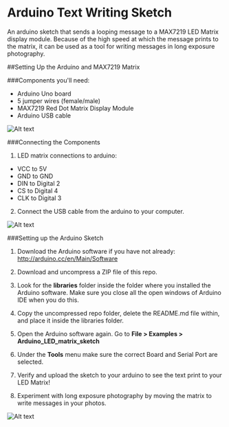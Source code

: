 Arduino Text Writing Sketch
============================
An arduino sketch that sends a looping message to a MAX7219 LED Matrix display module. Because of the high speed at which the message prints to the matrix, it can be used as a tool for writing messages in long exposure photography.


##Setting Up the Arduino and MAX7219 Matrix

###Components you'll need:
  * Arduino Uno board
  * 5 jumper wires (female/male)
  * MAX7219 Red Dot Matrix Display Module
  * Arduino USB cable

![Alt text](https://cloud.githubusercontent.com/assets/6833837/5483412/634e4080-863f-11e4-860d-e28800a4d49c.jpg)


###Connecting the Components

1. LED matrix connections to arduino:
  * VCC to 5V
  * GND to GND
  * DIN to Digital 2
  * CS to Digital 4
  * CLK to Digital 3

2. Connect the USB cable from the arduino to your computer.

![Alt text](https://cloud.githubusercontent.com/assets/6833837/5483413/6be773ec-863f-11e4-8484-44e0983e2c5b.jpg)


###Setting up the Arduino Sketch

1. Download the Arduino software if you have not already: http://arduino.cc/en/Main/Software

2. Download and uncompress a ZIP file of this repo.

3. Look for the **libraries** folder inside the folder where you installed the Arduino software. Make sure you close all the open windows of Arduino IDE when you do this.

4. Copy the uncompressed repo folder, delete the README.md file within, and place it inside the libraries folder.

5. Open the Arduino software again. Go to **File > Examples > Arduino_LED_matrix_sketch**

6. Under the **Tools** menu make sure the correct Board and Serial Port are selected.

7. Verify and upload the sketch to your arduino to see the text print to your LED Matrix!

8. Experiment with long exposure photography by moving the matrix to write messages in your photos.

![Alt text](https://cloud.githubusercontent.com/assets/6833837/5499733/7787bb3e-8703-11e4-84d6-2399907882c9.jpg)

